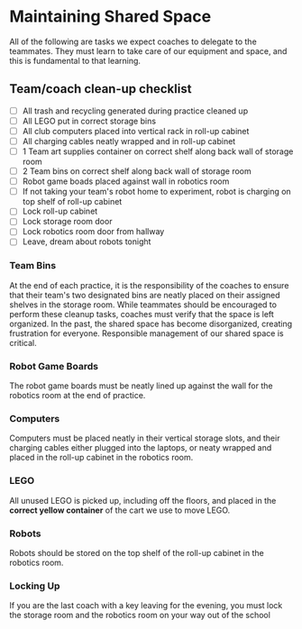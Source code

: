 # Maintaining Shared Space

All of the following are tasks we expect coaches to delegate to the teammates. They must learn to take care of our equipment and space, and this is fundamental to that learning.

## Team/coach clean-up checklist

- [ ] All trash and recycling generated during practice cleaned up
- [ ] All LEGO put in correct storage bins
- [ ] All club computers placed into vertical rack in roll-up cabinet
- [ ] All charging cables neatly wrapped and in roll-up cabinet
- [ ] 1 Team art supplies container on correct shelf along back wall of storage room
- [ ] 2 Team bins on correct shelf along back wall of storage room
- [ ] Robot game boads placed against wall in robotics room
- [ ] If not taking your team's robot home to experiment, robot is charging on top shelf of roll-up cabinet
- [ ] Lock roll-up cabinet
- [ ] Lock storage room door
- [ ] Lock robotics room door from hallway
- [ ] Leave, dream about robots tonight

### Team Bins

At the end of each practice, it is the responsibility of the coaches to ensure that their team's two designated bins are neatly placed on their assigned shelves in the storage room. While teammates should be encouraged to perform these cleanup tasks, coaches must verify that the space is left organized. 
In the past, the shared space has become disorganized, creating frustration for everyone. Responsible management of our shared space is critical.

### Robot Game Boards

The robot game boards must be neatly lined up against the wall for the robotics room at the end of practice.

### Computers

Computers must be placed neatly in their vertical storage slots, and their charging cables either plugged into the laptops, or neaty wrapped and placed in the roll-up cabinet in the robotics room.

### LEGO

All unused LEGO is picked up, including off the floors, and placed in the **correct yellow container** of the cart we use to move LEGO.

### Robots

Robots should be stored on the top shelf of the roll-up cabinet in the robotics room.

### Locking Up

If you are the last coach with a key leaving for the evening, you must lock the storage room and the robotics room on your way out of the school


